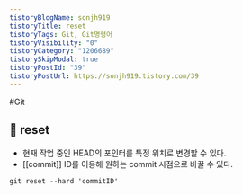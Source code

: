```yaml
---
tistoryBlogName: sonjh919
tistoryTitle: reset
tistoryTags: Git, Git명령어
tistoryVisibility: "0"
tistoryCategory: "1206689"
tistorySkipModal: true
tistoryPostId: "39"
tistoryPostUrl: https://sonjh919.tistory.com/39
---
```

#Git 
## 🌈 reset
+ 현재 작업 중인 HEAD의 포인터를 특정 위치로 변경할 수 있다.
+ [[commit]] ID를 이용해 원하는 commit 시점으로 바꿀 수 있다.
```dos
git reset --hard 'commitID'
```

